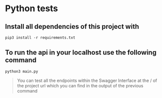 # Python tests
## Install all dependencies of this project with
```
pip3 install -r requirements.txt
```
## To run the api in your localhost use the following command
```
python3 main.py
```
> You can test all the endpoints within the Swagger Interface at the / of the project url which you can find in the output of the previous command